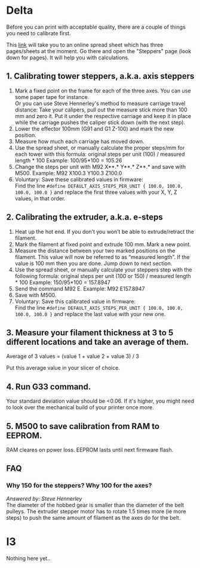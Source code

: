 # Delta
Before you can print with acceptable quality, there are a couple of things you need to calibrate first.

This [link](https://goo.gl/7nX3MF) will take you to an online spread sheet which has three pages/sheets at the moment. Go there and open the "Steppers" page (look down for pages). It will help you with calculations.

## 1. Calibrating tower steppers, a.k.a. axis steppers

1. Mark a fixed point on the frame for each of the three axes. You can use some paper tape for instance.  
Or you can use Steve Hennerley's method to measure carriage travel distance: Take your calipers, pull out the measure stick more than 100 mm and zero it. Put it under the respective carriage and keep it in place while the carriage pushes the caliper stick down (with the next step).
2. Lower the effector 100mm (G91 and G1 Z-100) and mark the new position.
3. Measure how much each carriage has moved down.
4. Use the spread sheet, or manually calculate the proper steps/mm for each tower with this formula: original steps per unit (100) / measured length * 100
Example: 100/95*100 = 105.26
5. Change the steps per unit with M92 X**.* Y**.* Z**.* and save with M500. Example: M92 X100.3 Y100.3 Z100.0
6. Voluntary: Save these calibrated values in firmware:  
Find the line `#define DEFAULT_AXIS_STEPS_PER_UNIT { 100.0, 100.0, 100.0, 100.0 }` and replace the first three values with your X, Y, Z values, in that order.

## 2. Calibrating the extruder, a.k.a. e-steps

1. Heat up the hot end. If you don’t you won’t be able to extrude/retract the filament.
2. Mark the filament at fixed point and extrude 100 mm. Mark a new point.
3. Measure the distance between your two marked positions on the filament. This value will now be referred to as “measured length”. If the value is 100 mm then you are done. Jump down to next section.
4. Use the spread sheet, or manually calculate your steppers step with the following formula: original steps per unit (100 or 150) / measured length * 100
Example: 150/95*100 = 157.8947
5. Send the command M92 E<your new calculated value>. Example: M92 E157.8947
6. Save with M500.
7. Voluntary: Save this calibrated value in firmware:  
Find the line `#define DEFAULT_AXIS_STEPS_PER_UNIT { 100.0, 100.0, 100.0, 100.0 }` and replace the last value with your new one.

## 3. Measure your filament thickness at 3 to 5 different locations and take an average of them.
Average of 3 values = (value 1 + value 2 + value 3) / 3

Put this average value in your slicer of choice.

## 4. Run G33 command.
Your standard deviation value should be <0.06. If it's higher, you might need to look over the mechanical build of your printer once more.

## 5. M500 to save calibration from RAM to EEPROM.
RAM cleares on power loss. EEPROM lasts until next firmware flash.

## FAQ
### Why 150 for the steppers? Why 100 for the axes?
_Answered by: Steve Hennerley_  
The diameter of the hobbed gear is smaller than the diameter of the belt pulleys. The extruder stepper motor has to rotate 1.5 times more (ie more steps) to push the same amount of filament as the axes do for the belt.

# I3
Nothing here yet..